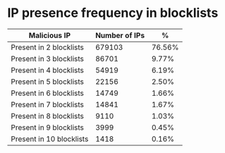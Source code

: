 # IP presence frequency in blocklists
| Malicious IP | Number of IPs | % |
|----|----|----|
| Present in 2 blocklists | 679103 | 76.56% |
| Present in 3 blocklists | 86701 | 9.77% |
| Present in 4 blocklists | 54919 | 6.19% |
| Present in 5 blocklists | 22156 | 2.50% |
| Present in 6 blocklists | 14749 | 1.66% |
| Present in 7 blocklists | 14841 | 1.67% |
| Present in 8 blocklists | 9110 | 1.03% |
| Present in 9 blocklists | 3999 | 0.45% |
| Present in 10 blocklists | 1418 | 0.16% |
